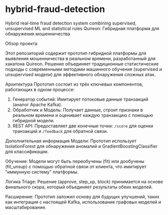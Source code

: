 # hybrid-fraud-detection
Hybrid real-time fraud detection system combining supervised, unsupervised ML and statistical rules
Quireon: Гибридная платформа для обнаружения мошенничества

Обзор проекта

Этот репозиторий содержит прототип гибридной платформы для выявления мошенничества в реальном времени, разработанный для хакатона Quireon. Решение объединяет традиционные статистические подходы с современными методами машинного обучения (supervised и unsupervised модели) для эффективного обнаружения сложных атак.

Архитектура
Прототип состоит из трёх ключевых компонентов, работающих в одном процессе:
1.  Генератор событий: Имитирует потоковые данные транзакций (аналог Apache Kafka).
2.  Обработчик и Модель: Получает данные, строит признаки в реальном времени и оценивает каждую транзакцию с помощью гибридной модели.
3.  REST API: Предоставляет две конечные точки: `/score` для оценки транзакций и `/feedback` для обратной связи.
   
Дополнительная информация
Модели: Прототип использует IsolationForest для обнаружения аномалий и GradientBoostingClassifier для классификации.

Обучение: Модели могут быть переобучены (fit) или дообучены (fit_unsup) с помощью обратной связи от клиента, что имитирует "иммунную систему" платформы.

Логика Triage: Решение (approve, step_up, block) принимается на основе финального скора, который объединяет результаты обеих моделей.

Расширение: Прототип заложил основу для будущих улучшений, таких как интеграция с настоящей Kafka, использование графовых моделей и масштабирование.
